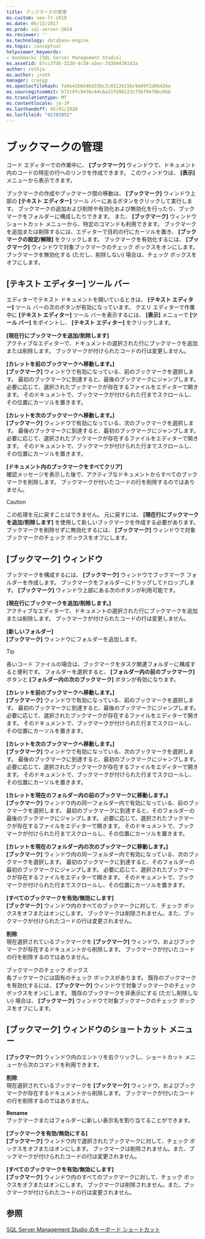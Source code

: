 ```yaml
---
title: ブックマークの管理
ms.custom: seo-lt-2019
ms.date: 06/13/2017
ms.prod: sql-server-2014
ms.reviewer: ''
ms.technology: database-engine
ms.topic: conceptual
helpviewer_keywords:
- bookmarks [SQL Server Management Studio]
ms.assetid: 67cc3fd6-3238-4c58-a3ec-2d3b0438143a
author: rothja
ms.author: jroth
manager: craigg
ms.openlocfilehash: fa9e42b6b4bd33bc3c0212615bc9e89f2d06426e
ms.sourcegitcommit: b72c9fc9436c44c6a21fd96223c73bf94706c06b
ms.translationtype: MT
ms.contentlocale: ja-JP
ms.lasthandoff: 05/01/2020
ms.locfileid: "82703852"
---
```

# <a name="manage-bookmarks"></a>ブックマークの管理
  コード エディターでの作業中に、 **[ブックマーク]** ウィンドウで、ドキュメント内のコードの特定の行へのリンクを作成できます。 このウィンドウは、 **[表示]** メニューから表示できます。  
  
 ブックマークの作成やブックマーク間の移動は、 **[ブックマーク]** ウィンドウ上部の **[テキスト エディター]** ツール バーにあるボタンをクリックして実行します。 ブックマークの追加および削除や有効化および無効化を行ったり、ブックマークをフォルダーに構成したりできます。 また、 **[ブックマーク]** ウィンドウ ショートカット メニューから、特定のコマンドも利用できます。 ブックマークを追加または削除するには、エディターで目的の行にカーソルを置き、 **[ブックマークの設定/解除]** をクリックします。 ブックマークを有効化するには、 **[ブックマーク]** ウィンドウで対象ブックマークのチェック ボックスをオンにします。ブックマークを無効化する (ただし、削除しない) 場合は、チェック ボックスをオフにします。  
  
## <a name="text-editor-toolbar"></a>[テキスト エディター] ツール バー  
 エディターでテキスト ドキュメントを開いているときは、 **[テキスト エディター]** ツール バーの次のボタンが有効になっています。 クエリ エディターで作業中に **[テキスト エディター]** ツール バーを表示するには、 **[表示]** メニューで **[ツール バー]** をポイントし、 **[テキスト エディター]** をクリックします。  
  
 **[現在行にブックマークを追加/削除します]**  
 アクティブなエディターで、ドキュメントの選択された行にブックマークを追加または削除します。 ブックマークが付けられたコードの行は変更しません。  
  
 **[カレットを前のブックマークへ移動します。]**  
 **[ブックマーク]** ウィンドウで有効になっている、前のブックマークを選択します。 最初のブックマークに到達すると、最後のブックマークにジャンプします。 必要に応じて、選択されたブックマークが存在するファイルをエディターで開きます。 そのドキュメントで、ブックマークが付けられた行までスクロールし、その位置にカーソルを置きます。  
  
 **[カレットを次のブックマークへ移動します。]**  
 **[ブックマーク]** ウィンドウで有効になっている、次のブックマークを選択します。 最後のブックマークに到達すると、最初のブックマークにジャンプします。 必要に応じて、選択されたブックマークが存在するファイルをエディターで開きます。 そのドキュメントで、ブックマークが付けられた行までスクロールし、その位置にカーソルを置きます。  
  
 **[ドキュメント内のブックマークをすべてクリア]**  
 確認メッセージを表示した後で、アクティブなドキュメントからすべてのブックマークを削除します。 ブックマークが付いたコードの行を削除するのではありません。  
  
> [!CAUTION]  
>  この処理を元に戻すことはできません。 元に戻すには、 **[現在行にブックマークを追加/削除します]** を使用して新しいブックマークを作成する必要があります。 ブックマークを削除せずに無効化するには、 **[ブックマーク]** ウィンドウで対象ブックマークのチェック ボックスをオフにします。  
  
## <a name="bookmarks-window"></a>[ブックマーク] ウィンドウ  
 ブックマークを構成するには、 **[ブックマーク]** ウィンドウでブックマーク フォルダーを作成します。 ブックマークをフォルダーにドラッグしてドロップします。 **[ブックマーク]** ウィンドウ上部にある次のボタンが利用可能です。  
  
 **[現在行にブックマークを追加/削除します。]**  
 アクティブなエディターで、ドキュメントの選択された行にブックマークを追加または削除します。 ブックマークが付けられたコードの行は変更しません。  
  
 **[新しいフォルダー]**  
 **[ブックマーク]** ウィンドウにフォルダーを追加します。  
  
> [!TIP]  
>  長いコード ファイルの場合は、ブックマークをタスク関連フォルダーに構成すると便利です。 フォルダーを選択すると、 **[フォルダー内の前のブックマーク]** ボタンと **[フォルダー内の次のブックマーク]** ボタンが有効になります。  
  
 **[カレットを前のブックマークへ移動します。]**  
 **[ブックマーク]** ウィンドウで有効になっている、前のブックマークを選択します。 最初のブックマークに到達すると、最後のブックマークにジャンプします。 必要に応じて、選択されたブックマークが存在するファイルをエディターで開きます。 そのドキュメントで、ブックマークが付けられた行までスクロールし、その位置にカーソルを置きます。  
  
 **[カレットを次のブックマークへ移動します。]**  
 **[ブックマーク]** ウィンドウで有効になっている、次のブックマークを選択します。 最後のブックマークに到達すると、最初のブックマークにジャンプします。 必要に応じて、選択されたブックマークが存在するファイルをエディターで開きます。 そのドキュメントで、ブックマークが付けられた行までスクロールし、その位置にカーソルを置きます。  
  
 **[カレットを現在のフォルダー内の前のブックマークに移動します。]**  
 **[ブックマーク]** ウィンドウ内の同一フォルダー内で有効になっている、前のブックマークを選択します。 最初のブックマークに到達すると、そのフォルダーの最後のブックマークにジャンプします。 必要に応じて、選択されたブックマークが存在するファイルをエディターで開きます。 そのドキュメントで、ブックマークが付けられた行までスクロールし、その位置にカーソルを置きます。  
  
 **[カレットを現在のフォルダー内の次のブックマークに移動します。]**  
 **[ブックマーク]** ウィンドウ内の同一フォルダー内で有効になっている、次のブックマークを選択します。 最初のブックマークに到達すると、そのフォルダーの最初のブックマークにジャンプします。 必要に応じて、選択されたブックマークが存在するファイルをエディターで開きます。 そのドキュメントで、ブックマークが付けられた行までスクロールし、その位置にカーソルを置きます。  
  
 **[すべてのブックマークを有効/無効にします]**  
 **[ブックマーク]** ウィンドウ内のすべてのブックマークに対して、チェック ボックスをオフまたはオンにします。 ブックマークは削除されません。また、ブックマークが付けられたコードの行は変更されません。  
  
 **削除**  
 現在選択されているブックマークを **[ブックマーク]** ウィンドウ、およびブックマークが存在するドキュメントから削除します。 ブックマークが付いたコードの行を削除するのではありません。  
  
 ブックマークのチェック ボックス  
 各ブックマークには固有のチェック ボックスがあります。 既存のブックマークを有効化するには、 **[ブックマーク]** ウィンドウで対象ブックマークのチェック ボックスをオンにします。 既存のブックマークを非表示にする (ただし削除しない) 場合は、 **[ブックマーク]** ウィンドウで対象ブックマークのチェック ボックスをオフにします。  
  
## <a name="bookmarks-window-shortcut-menu"></a>[ブックマーク] ウィンドウのショートカット メニュー  
 **[ブックマーク]** ウィンドウ内のエントリを右クリックし、ショートカット メニューから次のコマンドを利用できます。  
  
 **削除**  
 現在選択されているブックマークを **[ブックマーク]** ウィンドウ、およびブックマークが存在するドキュメントから削除します。 ブックマークが付いたコードの行を削除するのではありません。  
  
 **Rename**  
 ブックマークまたはフォルダーに新しい表示名を割り当てることができます。  
  
 **[ブックマークを有効/無効にする]**  
 **[ブックマーク]** ウィンドウ内で選択されたブックマークに対して、チェック ボックスをオフまたはオンにします。 ブックマークは削除されません。また、ブックマークが付けられたコードの行は変更されません。  
  
 **[すべてのブックマークを有効/無効にします]**  
 **[ブックマーク]** ウィンドウ内のすべてのブックマークに対して、チェック ボックスをオフまたはオンにします。 ブックマークは削除されません。また、ブックマークが付けられたコードの行は変更されません。  
  
## <a name="see-also"></a>参照  
 [SQL Server Management Studio のキーボード ショートカット](../../ssms/sql-server-management-studio-keyboard-shortcuts.md)  
